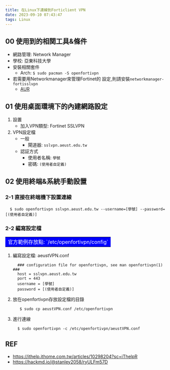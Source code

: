 ```yaml
---
title: 在Linux下連線到Forticlient VPN
date: 2023-09-10 07:43:47
tags: Linux
---
```


## 00 使用到的相関工具&條件
- 網路管理: Network Manager
- 學校: 亞東科技大學
- 安裝相關套件
  * Arch: `$ sudo pacman -S openfortivpn` 
- 若需要用Networkmanager來管理Fortinet的 設定,則請安裝`networkmanager-fortisslvpn`
  * [AUR](https://aur.archlinux.org/packages/networkmanager-fortisslvpn)

## 01 使用桌面環境下的內建網路設定
1. 設置
   * 加入VPN類型: Fortinet SSLVPN
2. VPN設定檔
   * 一般
     * 閘道器: `sslvpn.aeust.edu.tw` 
   * 認証方式
     * 使用者名稱: `學號`
     * 密碼: `(使用者自定義)`

## 02 使用終端&系統手動設置
### 2-1 直接在終端機下設置連線

```shell
  $ sudo openfortivpn sslvpn.aeust.edu.tw --username=[學號] --password=[(使用者自定義)] 
```

### 2-2 編寫設定檔

<table><tr><td bgcolor=0000FF>
  <font color=white> 官方範例存放點: `/etc/openfortivpn/config` </font>
</td></tr></table>

1. 編寫設定檔: aeustVPN.conf
   ```shell
     ### configuration file for openfortivpn, see man openfortivpn(1) ###
     host = sslvpn.aeust.edu.tw
     port = 443
     username = [學號]
     password = [(使用者自定義)] 
   ```
2. 放在openfortivpn存放設定檔的目錄
   ```shell
      $ sudo cp aeustVPN.conf /etc/openfortivpn
   ```
3. 進行連線
   ```shell
     $ sudo openfortivpn -c /etc/openfortivpn/aeustVPN.conf
   ```

## REF
- https://ithelp.ithome.com.tw/articles/10298204?sc=iThelpR
- https://hackmd.io/@stanley2058/ryULFm57D